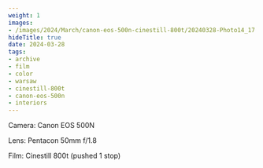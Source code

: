 ```yaml
---
weight: 1
images:
- /images/2024/March/canon-eos-500n-cinestill-800t/20240328-Photo14_17.jpg
hideTitle: true
date: 2024-03-28
tags:
- archive
- film
- color
- warsaw
- cinestill-800t
- canon-eos-500n
- interiors
---
```


Camera: Canon EOS 500N

Lens: Pentacon 50mm f/1.8

Film: Cinestill 800t (pushed 1 stop)
